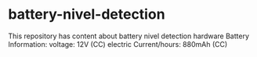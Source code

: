 # battery-nivel-detection
This repository has content about battery nivel detection hardware
Battery Information: 
voltage: 12V (CC)
electric Current/hours: 880mAh (CC)
